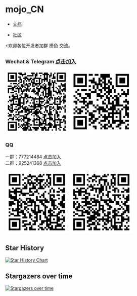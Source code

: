 # mojo_CN


- [文档](https://mojocn.org/mojo/manual/index.html)

- [社区](https://dev.mojocn.org/)



⚡欢迎各位开发者加群 ~~摸鱼~~ 交流。



### Wechat     &    Telegram  [点击加入](https://t.me/Mojo_CN)
<div id="wechat">
<img height="200" width="200" src="/public/img/wechat.png"/>
<img height="200" width="200" src="/public/img/Telegram.png"/>
</div>

### QQ
一群：777214484         [点击加入](https://qm.qq.com/q/nn0pFzgIRG)   
二群：925241368         [点击加入](https://qm.qq.com/q/IgJFnFPDGy)
<div id="qq">
<img height="200" width="200" src="/public/img/qq.png"/>   
<img height="200" width="200" src="/public/img/qq2.png"/>
</div>


## Star History

[![Star History Chart](https://api.star-history.com/svg?repos=shadowqcom/mojo_CN&type=Date)](https://star-history.com/#shadowqcom/mojo_CN&Date)


## Stargazers over time
[![Stargazers over time](https://starchart.cc/shadowqcom/mojo_CN.svg?variant=adaptive)](https://starchart.cc/shadowqcom/mojo_CN)
